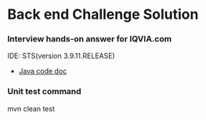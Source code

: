 # Back end Challenge Solution

### Interview hands-on answer for IQVIA.com 
IDE: STS(version 3.9.11.RELEASE)

* [Java code doc](./doc/index.html)


### Unit test command
mvn clean test




